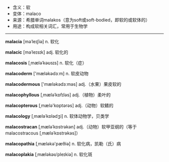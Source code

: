 - <span class="definition">含义：软</span>
- <span class="definition">变体：malaco</span>
- <span class="definition">来源：希腊单词malakos（意为soft或soft-bodied，即软的或软体的）</span>
- <span class="definition">用途：构成软相关词汇，常用于生物学</span>

---

<span class="vocabulary">**malacia**</span> [məˈleɪʃiə] n. 软化

<span class="vocabulary">**malacic**</span> [məˈleɪsɪk] adj. 软化的

<span class="vocabulary">**malacosis**</span> [ˌmæləˈkəʊsɪs] n. 软化（症）

<span class="vocabulary">**malacoderm**</span> ['mælәkәdɜːm] n. 软皮动物

<span class="vocabulary">**malacodermous**</span> ['mælәkәdɜːmәs] adj.（水果）果皮软的

<span class="vocabulary">**malacophyllous**</span> [ˌmæləˈkɒfɪləs] adj.（植物）柔叶的 

<span class="vocabulary">**malacopterous**</span> [ˌmælә'kɒptәrәs] adj.（动物）软鳍的 

<span class="vocabulary">**malacology**</span> [ˌmæləˈkɒlədʒi] n. 软体动物学，贝类学

<span class="vocabulary">**malacostracan**</span> [ˌmæləˈkɒstrəkən] adj.（动物）软甲亚纲的（等于malacostracous [ˌmæləˈkɒstrəkəs]） 

<span class="vocabulary">**malacopathia**</span> [ˌmælәkә'pæθiә] n. 软化病，凯勒（氏）病

<span class="vocabulary">**malacoplakia**</span> [ˌmæləkəʊˈpleɪkiə] n. 软化斑